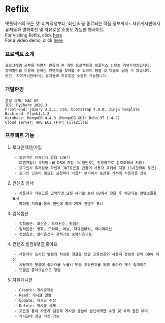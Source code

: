 Reflix
=======
넷플릭스의 모든 것! 리뷰작성부터, 최신 & 곧 종료되는 작품 정보까지~ 자유게시판에서 유저들과 영화추천 및 자유로운 소통도 가능한 웹사이트.  
For visiting Reflix, click [here](http://reflix.shop/)  
For a video demo, click [here](https://youtu.be/nuldX9TPSHU) 

### 프로젝트 소개
    프로그래밍 공부를 하면서 만들어 본 개인 프로젝트용 넷플릭스 컨텐츠 리뷰사이트입니다. 
    검색필터를 이용해 원하는 컨텐츠를 찾아볼 수 있으며 평점 및 댓글도 남길 수 있습니다. 
    또한, 자유게시판에서는 유저들과 자유로운 소통도 가능합니다. 

### 개발환경
    운영 체제: MAC OS
    IDE: PyCharm 2020.3
    Front-end: jQuery 3.5.1, CSS, bootstrap 4.0.0, Jinja template
    Back-end: Flask1.1.2
    Database: MongoDB 4.4.3 (MongoDB GUI: Robo 3T 1.4.2)
    Cloud server: AWS EC2 (FTP: FileZilla)
    

### 프로젝트 기능
1. 로그인/회원가입
          
        - 토큰기반 인증방식 활용 (JWT)   
        - 회원가입시 유저정보를 DB에 저장 (비밀번호는 단방향으로 암호화해서 저장)
        - 로그인시 유저정보 확인후 JWT토큰을 만들어 사용자 쿠키에 저장 (1시간짜리 토큰)
        - 로그인 인증이 필요한 요청마다 사용자 쿠키에서 토큰을 가져와 사용자를 검증

2. 컨텐츠 검색

        - 사용자가 키워드를 입력하면 요청 헤더로 보내 DB에서 찾은 후 해당되는 컨텐츠들을 표시  
        - 페이징 처리를 통해 한번에 최대 25개 컨텐츠 표시

3. 검색옵션
    
        - 정렬옵션: 최신순, 오래된순, 평점순
        - 필터옵션: 영화, 드라마, 예능, 다큐멘터리, 애니메이션
        - 정렬옵션, 필터옵션과 검색기능 중복사용가능

4. 컨텐츠 별점&댓글,좋아요

        - 사용자가 표시한 별점과 작성한 댓글을 댓글 고유번호와 사용자 정보와 함께 DB에 저장
        - 사용자가 댓글에 좋아요를 누를시 댓글 고유번호를 통해 좋아요 개수 업데이트
        - 댓글은 좋아요순으로 정렬

5. 자유게시판
  
        - Create: 게시글작성
        - Read: 게시글 열람
        - Update: 게시글 수정
        - Delete: 게시글 삭제
        - 토큰을 통해 사용자 검증후 게시글 글쓴이 본인에게만 수정 및 삭제 권한 부여
        - 게시글에 댓글 작성 가능
